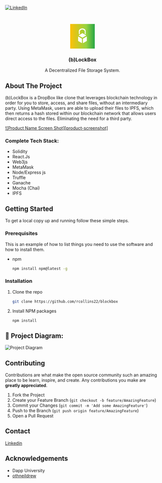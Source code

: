 
<!-- PROJECT SHIELDS -->
<!--
*** I'm using markdown "reference style" links for readability.
*** Reference links are enclosed in brackets [ ] instead of parentheses ( ).
*** See the bottom of this document for the declaration of the reference variables
*** for contributors-url, forks-url, etc. This is an optional, concise syntax you may use.
*** https://www.markdownguide.org/basic-syntax/#reference-style-links
-->
[![LinkedIn][linkedin-shield]][linkedin-url]



<!-- PROJECT LOGO -->
<br />
<p align="center">
  <a href="https://github.com/rcollins22/blockbox">
    <img src="src/box.png" alt="Logo" width="80" height="80">
  </a>

  <h3 align="center">(b)LockBox</h3>

  <p align="center">
    A Decentralized File Storage System.
    <br />
  </p>
</p>





<!-- ABOUT THE PROJECT -->
## About The Project
(b)LockBox is a DropBox like clone that leverages blockchain technology in order for you to store, access, and share files, without an intermediary party. 
Using MetaMask, users are able to upload their files to IPFS, which then returns a hash stored within our blockchain network that allows users direct access to the files. Eliminating the need for a third party.

[![Product Name Screen Shot][product-screenshot]](https://example.com)




### Complete Tech Stack:

* Solidity
* React.Js
* Web3js
* MetaMask
* Node/Express js
* Truffle
* Ganache
* Mocha (Chai)
* IPFS 




<!-- GETTING STARTED -->
## Getting Started

To get a local copy up and running follow these simple steps.

### Prerequisites

This is an example of how to list things you need to use the software and how to install them.
* npm
  ```sh
  npm install npm@latest -g
  ```

### Installation

1. Clone the repo
   ```sh
   git clone https://github.com/rcollins22/blockbox
   ```
2. Install NPM packages
   ```sh
   npm install
   ```

## 🔧 Project Diagram:
![Project Diagram](https://i.gyazo.com/2738ea6743a40036756b1b5714ab9fa8.png)



<!-- CONTRIBUTING -->
## Contributing

Contributions are what make the open source community such an amazing place to be learn, inspire, and create. Any contributions you make are **greatly appreciated**.

1. Fork the Project
2. Create your Feature Branch (`git checkout -b feature/AmazingFeature`)
3. Commit your Changes (`git commit -m 'Add some AmazingFeature'`)
4. Push to the Branch (`git push origin feature/AmazingFeature`)
5. Open a Pull Request

<!-- CONTACT -->
## Contact

 [Linkedin](https://www.linkedin.com/in/rashad-codes)



<!-- ACKNOWLEDGEMENTS -->
## Acknowledgements

* Dapp University
* [othneildrew](https://github.com/othneildrew)





<!-- MARKDOWN LINKS & IMAGES -->
<!-- https://www.markdownguide.org/basic-syntax/#reference-style-links -->
[contributors-shield]: https://img.shields.io/github/contributors/github_username/repo.svg?style=for-the-badge
[contributors-url]: https://github.com/github_username/repo/graphs/contributors
[forks-shield]: https://img.shields.io/github/forks/github_username/repo.svg?style=for-the-badge
[forks-url]: https://github.com/github_username/repo/network/members
[stars-shield]: https://img.shields.io/github/stars/github_username/repo.svg?style=for-the-badge
[stars-url]: https://github.com/github_username/repo/stargazers
[issues-shield]: https://img.shields.io/github/issues/github_username/repo.svg?style=for-the-badge
[issues-url]: https://github.com/github_username/repo/issues
[license-shield]: https://img.shields.io/github/license/github_username/repo.svg?style=for-the-badge
[license-url]: https://github.com/github_username/repo/blob/master/LICENSE.txt
[linkedin-shield]: https://img.shields.io/badge/-LinkedIn-black.svg?style=for-the-badge&logo=linkedin&colorB=555
[linkedin-url]: https://linkedin.com/in/rashad-codes
